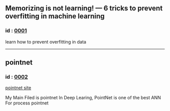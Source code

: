 
## Memorizing is not learning! — 6 tricks to prevent overfitting in machine learning
### id : [0001](https://github.com/bigmpc/my-ai-resource/blob/master/03-Deep%20Learning/Docs/0001-Memorizing%20is%20not%20learning.pdf)


learn how to prevent overfitting in data

---


## pointnet
### id : [0002](https://github.com/bigmpc/my-ai-resource/blob/master/03-Deep%20Learning/Docs/0002-Qi_PointNet_Deep_Learning_CVPR_2017_paper.pdf)

[pointnet site](http://stanford.edu/~rqi/pointnet/)


My Main Filed is pointnet In Deep Learing, PointNet is one of the best ANN For process pointnet